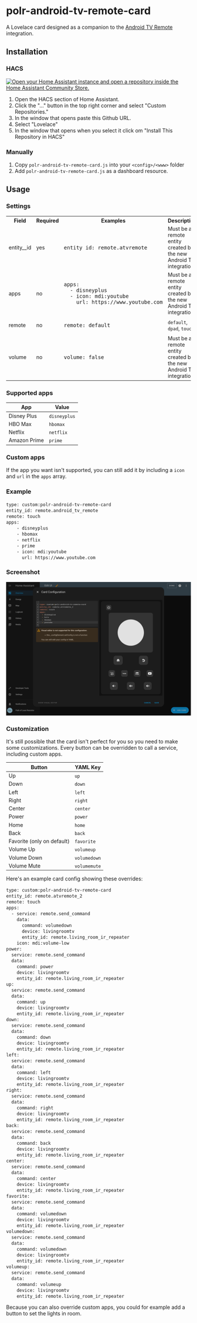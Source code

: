 # polr-android-tv-remote-card

A Lovelace card designed as a companion to the [Android TV Remote](https://www.home-assistant.io/integrations/androidtv_remote/) integration.

## Installation

### HACS

[![Open your Home Assistant instance and open a repository inside the Home Assistant Community Store.](https://my.home-assistant.io/badges/hacs_repository.svg)](https://my.home-assistant.io/redirect/hacs_repository/?repository=polr-android-tv-remote-card&category=Lovelace&owner=pathofleastresistor)

1. Open the HACS section of Home Assistant.
2. Click the "..." button in the top right corner and select "Custom Repositories."
3. In the window that opens paste this Github URL.
4. Select "Lovelace"
5. In the window that opens when you select it click om "Install This Repository in HACS"

### Manually

1. Copy `polr-android-tv-remote-card.js` into your `<config>/<www>` folder
2. Add `polr-android-tv-remote-card.js` as a dashboard resource.

## Usage

### Settings

<table>
    <tr>
        <th>Field</th>
        <th>Required</th>
        <th>Examples</th>
        <th>Description</th>
    </tr>
    <tr>
        <td>entity__id</td>
        <td>yes</td>
        <td>
<pre>
entity_id: remote.atvremote
</pre>
        </td>
        <td>Must be a remote entity created by the new Android TV integration</td>
    </tr>
    <tr>
        <td>apps</td>
        <td>no</td>
        <td>
<pre>
apps:
  - disneyplus
  - icon: mdi:youtube
    url: https://www.youtube.com
</pre>
        </td>
        <td>Must be a remote entity created by the new Android TV integration</td>
    </tr>
    <tr>
        <td>remote</td>
        <td>no</td>
        <td>
<pre>
remote: default
</pre>
        </td>
        <td><code>default</code>, <code>dpad</code>, <code>touch</code></td>
    </tr>
    <tr>
        <td>volume</td>
        <td>no</td>
        <td>
<pre>
volume: false
</pre>
        </td>
        <td>Must be a remote entity created by the new Android TV integration</td>
    </tr>
</table>

### Supported apps

| App          | Value        |
| ------------ | ------------ |
| Disney Plus  | `disneyplus` |
| HBO Max      | `hbomax`     |
| Netflix      | `netflix`    |
| Amazon Prime | `prime`      |

### Custom apps

If the app you want isn't supported, you can still add it by including a `icon` and `url` in the `apps` array.

### Example

```
type: custom:polr-android-tv-remote-card
entity_id: remote.android_tv_remote
remote: touch
apps:
    - disneyplus
    - hbomax
    - netflix
    - prime
    - icon: mdi:youtube
      url: https://www.youtube.com
```

### Screenshot

<p align="center">
  <img width="600" src="images/card-config.png">
</p>

### Customization

It's still possible that the card isn't perfect for you so you need to make some customizations. Every button can be overridden to call a service, including custom apps.

| Button                     | YAML Key     |
| -------------------------- | ------------ |
| Up                         | `up`         |
| Down                       | `down`       |
| Left                       | `left`       |
| Right                      | `right`      |
| Center                     | `center`     |
| Power                      | `power`      |
| Home                       | `home`       |
| Back                       | `back`       |
| Favorite (only on default) | `favorite`   |
| Volume Up                  | `volumeup`   |
| Volume Down                | `volumedown` |
| Volume Mute                | `volumemute` |

Here's an example card config showing these overrides:

```
type: custom:polr-android-tv-remote-card
entity_id: remote.atvremote_2
remote: touch
apps:
  - service: remote.send_command
    data:
      command: volumedown
      device: livingroomtv
      entity_id: remote.living_room_ir_repeater
    icon: mdi:volume-low
power:
  service: remote.send_command
  data:
    command: power
    device: livingroomtv
    entity_id: remote.living_room_ir_repeater
up:
  service: remote.send_command
  data:
    command: up
    device: livingroomtv
    entity_id: remote.living_room_ir_repeater
down:
  service: remote.send_command
  data:
    command: down
    device: livingroomtv
    entity_id: remote.living_room_ir_repeater
left:
  service: remote.send_command
  data:
    command: left
    device: livingroomtv
    entity_id: remote.living_room_ir_repeater
right:
  service: remote.send_command
  data:
    command: right
    device: livingroomtv
    entity_id: remote.living_room_ir_repeater
back:
  service: remote.send_command
  data:
    command: back
    device: livingroomtv
    entity_id: remote.living_room_ir_repeater
center:
  service: remote.send_command
  data:
    command: center
    device: livingroomtv
    entity_id: remote.living_room_ir_repeater
favorite:
  service: remote.send_command
  data:
    command: volumedown
    device: livingroomtv
    entity_id: remote.living_room_ir_repeater
volumedown:
  service: remote.send_command
  data:
    command: volumedown
    device: livingroomtv
    entity_id: remote.living_room_ir_repeater
volumeup:
  service: remote.send_command
  data:
    command: volumeup
    device: livingroomtv
    entity_id: remote.living_room_ir_repeater
```

Because you can also override custom apps, you could for example add a button to set the lights in room.
